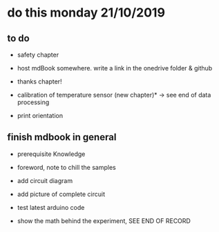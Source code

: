 # do this monday 21/10/2019

## to do
- safety chapter
- host mdBook somewhere. write a link in the onedrive folder & github

- thanks chapter!

- calibration of temperature sensor (new chapter)* -> see end of data processing

- print orientation

## finish mdbook in general
- prerequisite Knowledge
- foreword, note to chill the samples

- add circuit diagram
- add picture of complete circuit
- test latest arduino code
- show the math behind the experiment, SEE END OF RECORD
